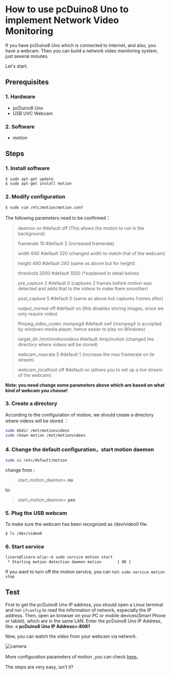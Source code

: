 # How to use pcDuino8 Uno to implement Network Video Monitoring

If you have pcDuino8 Uno which is connected to Internet, and also, you have a webcam. Then you can build a network video monitoring system, just several minutes.

Let's start.

## Prerequisites
### 1. Hardware

- pcDuino8 Uno
- USB UVC Webcam

### 2. Software
- motion

## Steps
### 1. Install software

```bash
$ sudo apt-get update
$ sudo apt-get install motion
```

### 2. Modify configuration
```bash
$ sudo vim /etc/motion/motion.conf
```

The following parameters need to be confirmed：
> daemon on #default off (This allows the motion to run in the background)
>
> framerate 10 #default 2 (increased framerate)
>
> width 640 #default 320 (changed width to match that of the webcam)
>
> height 480 #default 240 (same as above but for height)
>
> threshold 2000 #default 1500 (*explained in detail below)
>
> pre_capture 2 #default 0 (captures 2 frames before motion was detected and adds that to the videos to make them smoother)
>
> post_capture 5 #default 0 (same as above but captures frames after)
>
> output_normal off #default on (this disables storing images, since we only require video)
>
> ffmpeg_video_codec msmpeg4 #default swf (msmpeg4 is accepted by windows media player, hence easier to play on Windows)
>
> target_dir /mnt/motionvideos #default /tmp/motion (changed the directory where videos will be stored)
>
>
>webcam_maxrate 5 #default 1 (increase the max framerate on lie stream)
>
> webcam_localhost off #default on (allows you to set up a live stream of the webcam)

**Note: you need change some parameters above which are based on what kind of webcam you choose!**

### 3. Create a directory

According to the configuration of motion, we should create a directory where videos will be stored ：

```bash
sudo mkdir /mnt/motionvideos
sudo chown motion /mnt/motionvideos
```

### 4. Change the default configuration，start motion daemon

```bash
sudo vi /etc/default/motion
```
change from :
> start_motion_daemon= **no**

to:
> start_motion_daemon= **yes**

### 5. Plug the USB webcam
To make sure the webcam has been recognized as /dev/video0 file.

```bash
$ ls /dev/video0
```

### 6. Start service
```bash
linaro@linaro-alip:~$ sudo service motion start
 * Starting motion detection daemon motion       [ OK ]
 ```

If you want to turn off the motion service, you can run:
```sudo service motion stop```

## Test
First to get the pcDuino8 Uno IP address, you should open a Linux terminal and run `ifconfig` to read the information of network, especially the IP address. Then, open an browser on your PC or mobile devices(Smart Phone or tablet), which are in the same LAN. Enter the pcDuino8 Uno IP Address, like:
 **< pcDuino8 Uno IP Address>:8081**

Now, you can watch the video from your webcam via network.

![camera](../images/camera.png)

More configuration parameters of motion ,you can check [here][1]。

The steps are very easy, isn't it?

[1]:http://sjj.azurewebsites.net/?p=701
